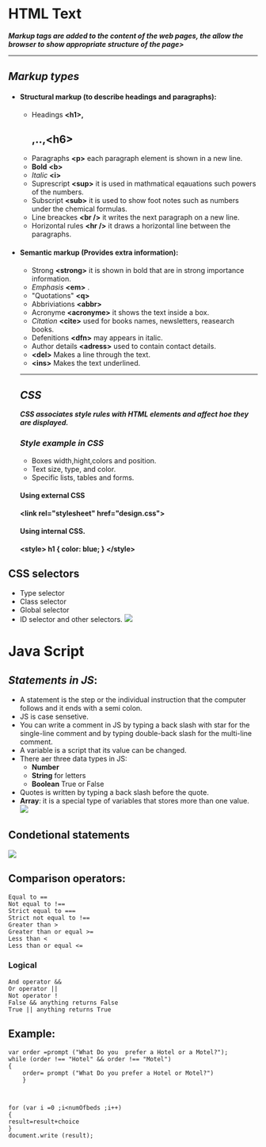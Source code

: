 # **HTML Text**
***Markup tags are added to the content of the web pages, the allow the browser to show appropriate structure of the page>***

*******
## ***Markup types***
* #### **Structural markup (to describe headings and paragraphs):**
   * Headings **\<h1>,<h2>,..,\<h6>**
   * Paragraphs **\<p>**
   each paragraph element is shown in a new line.
   * **Bold** **\<b>**
   * *Italic* **\<i>**
   * Suprescript **\<sup>** it is used in mathmatical eqauations such powers of the numbers.
   * Subscript **\<sub>** it is used to show foot notes such as numbers under the chemical formulas.
   * Line breackes **\<br />**
   it writes the next paragraph on a new line.
   * Horizontal rules **\<hr />** it draws a horizontal line between the paragraphs.

* #### **Semantic markup (Provides extra information):** 
    * Strong **\<strong>** it is shown in bold that are  in strong importance information.
    * *Emphasis* **\<em>** .
    * "Quotations"  **\<q>**
    *  Abbriviations **\<abbr>**
    * Acronyme **\<acronyme>** it shows the text inside a box.
    * *Citation* **\<cite>** used for books names, newsletters, reasearch books.
    * Defenitions **\<dfn>** may appears in italic.
    * Author details **\<adress>** used to contain contact details.
    * **\<del>** Makes a line through the text.
    * **\<ins>** Makes the text underlined.
    ****
     
   ## ***CSS***
    ***CSS associates style rules with HTML elements and affect hoe they are displayed.***
    ### *Style example in CSS*
    * Boxes width,hight,colors and position.
    * Text size, type, and color.
    * Specific lists, tables and forms.
    #### **Using external CSS** 
    **\<link rel="stylesheet" href="design.css">**
    #### **Using internal CSS.**
    **\<style>
            h1 {
               color: blue; 
               }
             \</style>**

## **CSS selectors**
* Type selector
* Class selector
* Global selector
* ID selector
and other selectors.
![](https://i.pinimg.com/originals/bc/97/96/bc97965579512f8a6d2303934f599c65.png)

# **Java Script**
## *Statements in JS*:
* A statement is the step or the individual instruction that the computer follows and it ends with a semi colon.
* JS is case sensetive.
* You can write a comment in JS by typing a back slash with star for the single-line comment and by typing double-back slash for the multi-line comment.
* A variable is a script that its value can be changed.
* There aer three data types in JS:
  * **Number**
  * **String** for letters
  * **Boolean** True or False
 * Quotes is written by typing a back slash before the quote.
 * **Array**: it is a special type of variables that stores more than one value.
 ![](https://miro.medium.com/max/7208/1*FTeGAr2QeoFgYXWNQ2leuA.png)

## **Condetional statements**
![](https://miro.medium.com/max/1200/0*ZNBR1fzvqYEqtM5M)

## Comparison operators:

    Equal to ==
    Not equal to !==
    Strict equal to ===
    Strict not equal to !==
    Greater than >
    Greater than or equal >=
    Less than <
    Less than or equal <=
### Logical

    And operator &&
    Or operator ||
    Not operator !
    False && anything returns False
    True || anything returns True

   ## **Example**:

    var order =prompt ("What Do you  prefer a Hotel or a Motel?");
    while (order !== "Hotel" && order !== "Motel") 
    {
        order= prompt ("What Do you prefer a Hotel or Motel?")
        }
    


    for (var i =0 ;i<numOfbeds ;i++)
    {
    result=result+choice
    }
    document.write (result);
